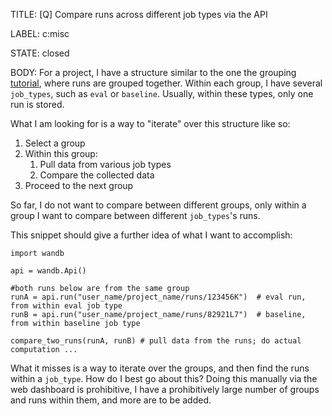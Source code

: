 TITLE:
[Q] Compare runs across different job types via the API

LABEL:
c:misc

STATE:
closed

BODY:
For a project, I have a structure similar to the one the grouping [tutorial](https://docs.wandb.ai/guides/track/advanced/grouping#distributed-training-with-grouping), where runs are grouped together.
Within each group, I have several `job_types`, such as `eval` or `baseline`.
Usually, within these types, only one run is stored.

What I am looking for is a way to "iterate" over this structure like so:

1. Select a group
2. Within this group:
     1. Pull data from various job types
     2. Compare the collected data
3. Proceed to the next group

So far, I do not want to compare between different groups,  only within a group I want to compare between different `job_types`'s runs.

This snippet should give a further idea of what I want to accomplish:

```
import wandb

api = wandb.Api()

#both runs below are from the same group
runA = api.run("user_name/project_name/runs/123456K")  # eval run, from within eval job type
runB = api.run("user_name/project_name/runs/82921L7")  # baseline, from within baseline job type

compare_two_runs(runA, runB) # pull data from the runs; do actual computation ...
```

What it misses is a way to iterate over the groups, and then find the runs within a `job_type`.
How do I best go about this? Doing this manually via the web dashboard is prohibitive, I have a prohibitively large number of groups and runs within them, and more are to be added.

